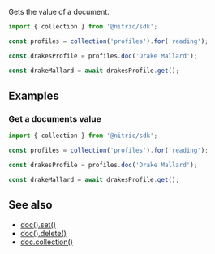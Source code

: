 Gets the value of a document.

```javascript
import { collection } from '@nitric/sdk';

const profiles = collection('profiles').for('reading');

const drakesProfile = profiles.doc('Drake Mallard');

const drakeMallard = await drakesProfile.get();
```

## Examples

### Get a documents value

```javascript
import { collection } from '@nitric/sdk';

const profiles = collection('profiles').for('reading');

const drakesProfile = profiles.doc('Drake Mallard');

const drakeMallard = await drakesProfile.get();
```

## See also

- [doc().set()](./collection-doc-set.md)
- [doc().delete()](./collection-doc-delete.md)
- [doc.collection()](./collection-doc-collection.md)
